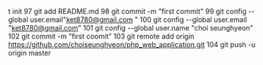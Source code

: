 t init
   97  git add README.md 
   98  git commit -m "first commit"
   99  git config --global user.email"ket8780@gmail.com
"
  100  git config --global user.email "ket8780@gmail.com"
  101  git config --global user.name "choi seunghyeon"
  102  git commit -m "first coomit"
  103  git remote add origin https://github.com/choiseunghyeon/php_web_application.git
  104  git push -u origin master

